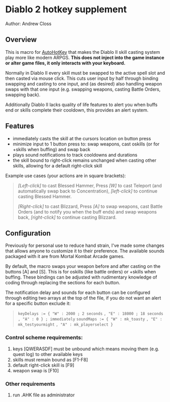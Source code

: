 # Diablo 2 hotkey supplement

Author: Andrew Closs

## Overview
This is macro for  [AutoHotKey](https://www.autohotkey.com/)  that makes the Diablo II skill casting system play more like modern ARPGS.  **This does not inject into the game instance or alter game files, it only interacts with your keyboard.**

Normally in Diablo II every skill must be swapped to the active spell slot and then casted via mouse click. This cuts user input by half through binding swapping and casting to one input, and (as desired) also handling weapon swaps with that one input (e.g. swapping weapons, casting Battle Orders, swapping back).

Additionally Diablo II lacks quality of life features to alert you when buffs end or skills complete their cooldown, this provides an alert system.

## Features

-   immediately casts the skill at the cursors location on button press
-  minimize input to 1 button press to: swap weapons, cast oskills (or for +skills when buffing) and swap back
-   plays sound notifications to track cooldowns and durations
-   the skill bound to right-click remains unchanged when casting other skills, allowing for a default right-click skill
    
Example use cases (your actions are in square brackets):

> *[Left-click]* to cast Blessed Hammer, Press *[W]* to cast Teleport (and automatically swap back to Concentration), *[left-click]* to continue casting Blessed Hammer.
> 
> *[Right-click]* to cast Blizzard, Press *[A]* to swap weapons, cast Battle Orders (and to notify you when the buff ends) and swap weapons back, *[right-click]* to continue casting Blizzard.

## Configuration

Previously for personal use to reduce hand strain, I've made some changes that allows anyone to customize it to their preference. The available sounds packaged with it are from Mortal Kombat Arcade games.

By default, the macro swaps your weapon before and after casting on the buttons [A] and [S]. This is for oskills (like battle orders) or +skills when buffing. These bindings can be adjusted with rudimentary knowledge of coding through replacing the sections for each button.

The notification delay and sounds for each button can be configured through editing two arrays at the top of the file, if you do not want an alert for a specific button exclude it:
> `keyDelays := { "W" : 2000 ; 2 seconds`
> `, "E" : 18000 ; 18 seconds`
> `, "A" : 0 } ; immediately`
> `soundMaps := { "W" : mk_toasty`
> `, "E" : mk_testyourmight`
> `, "A" : mk_playerselect }`

### Control scheme requirements:

1.  keys [QWERASDF] must be unbound which means moving them (e.g. quest log) to other available keys
2.  skills must remain bound as [F1-F8]
3.  default right-click skill is [F9]
4.  weapon swap is [F10]

### Other requirements


1. run .AHK file as administrator

